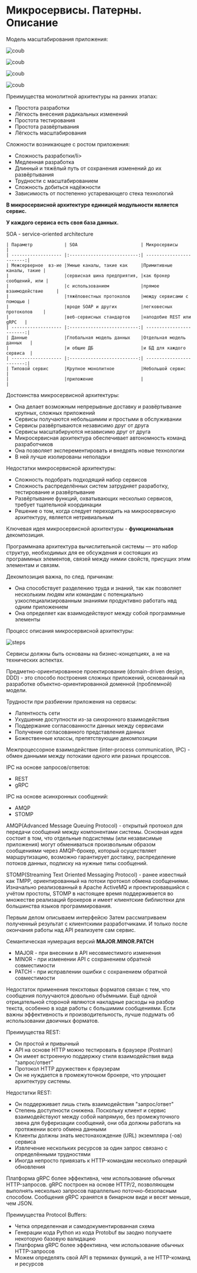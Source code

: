<h1>Микросервисы. Патерны. Описание</h1>

Модель масштабирования приложения:

<img src="imgs/coub.png" alt="coub"></img>

<img src="imgs/coub_x.png" alt="coub"></img>

<img src="imgs/coub_z.png" alt="coub"></img>

<img src="imgs/coub_y.png" alt="coub"></img>


Преимущества монолитной архитектуры на ранних этапах:

<ul>
    <li>Простота разработки</li>
    <li>Лёгкость внесения радикальных изменений</li>
    <li>Простота тестирования</li>
    <li>Простота развёртывания</li>
    <li>Лёгкость масштабирования</li>
</ul>

Сложности возникающее с ростом приложения:


<ul>
    <li>Сложность разработки/li>
    <li>Медленная разработка</li>
    <li>Длинный и тяжёлый путь от сохранения изменений до их развёртывания</li>
    <li>Трудности с масштабированием</li>
    <li>Сложность добиться надёжности</li>
    <li>Зависимость от постепенно устаревающего стека технологий</li>
</ul>

<b>В микросервисной архитектуре единицей модульности является сервис.</b>

<b>У каждого сервиса есть своя база данных.</b>

SOA - service-oriented architecture

```
| Параметр            | SOA                        | Микросервисы             |
| ------------------- |:--------------------------:| ------------------------:|
| Межсерверное  вз-ие |Умные каналы, такие как     |Примитивные каналы, такие |
|                     |сервисная шина предприятия, |как брокер сообщений, или |
|                     |c использованием            |прямое взаимодействие     |
|                     |тяжёловестных протоколов    |между сервисами с помощью |
|                     |вроде SOAP и других         |легковесных протоколов    |
|                     |веб-сервисных стандартов    |наподобие REST или gRPC   |
| ------------------- |:--------------------------:| ------------------------:|
| Данные              |Глобальная модель данных    |Отдельная модель данных   |
|                     |и общие ДБ                  |и БД для каждого сервиса  |
| ------------------- |:--------------------------:| ------------------------:|
| Типовой сервис      |Крупное монолитное          |Небольшой сервис          |
|                     |приложение                  |                          |
```

Достоинства микросервисной архитектуры:

<ul>
    <li>Она делает возможным непрерывные доставку и развёртывание крупных, сложных приложений </li>
    <li>Сервисы получаются небольшимим и простыми в обслуживании</li>
    <li>Сервисы развёртываются независимо друг от друга</li>
    <li>Сервисы масштабируются независимо друг от друга</li>
    <li>Микросервисная архитектура обеспечивает автономность команд разработчиков</li>
    <li>Она позволяет эксперементировать и внедрять новые технологии</li>
    <li>В ней лучше изолированы неполадки</li>
</ul>

Недостатки микросервисной архитектуры:

<ul>
    <li>Сложность подобрать подходящий набор сервисов</li>
    <li>Сложность распределённых систем затрудняет разработку, тестирование и развёртывание</li>
    <li>Развёртывание функций, охватывающих несколько сервисов, требует тщательной координации</li>
    <li>Решение о том, когда следует переходить на микросервисную архитектуру, является нетривиальным</li>
</ul>



Ключевая идея микросервисной архитектуры - <b>функциональная</b> декомпозиция.



Программнаяа архитектура вычислительной системы — это набор структур, 
    необходимых для ее обсуждения и состоящих из программных элементов,
    связей между нимии свойств, присущих этим элементам и связям.


Декомпозиция важна, по след. причинам:

<ul>
    <li>Она способствует разделению труда и знаний, так как позволяет нескольким 
    людям или командам с потенциально узкоспециализированным знаниями продуктивно работать нвд одним приложением</li>
    <li>Она определяет как взаимодействуют между собой программные элементы</li>
</ul>

Процесс описания микросервисной архитектуры:

<img src="imgs/steps.png" alt="steps"></img>

Сервисы должны быть основаны на бизнес-концепциях, а не на технических аспектах.


Предметно-ориентированное проектирование (domain-driven design, DDD) - это способо построения сложных приложений, 
основанный на разработке объектно-ориентированной доменной (проблемной) модели.


Трудности при разбиении приложения на сервисы:

<ul>
    <li>Латентность сети</li>
    <li>Ухудшение доступности из-за синхронного взаимодействия</li>
    <li>Поддержание согласованности данных между сервисами</li>
    <li>Получение согласованного представления данных</li>
    <li>Божественные классы, препятствующие декомпозиции</li>
</ul>


Межпроцессорное взаимодействие (inter-process communication, IPC) - обмен данными между потоками одного
или разных процессов.

IPC на основе запросов/ответов:
<ul>
    <li>REST</li>
    <li>gRPC</li>
</ul>

IPC на основе асинхронных сообщений:
<ul>
    <li>AMQP</li>
    <li>STOMP</li>
</ul>

AMQP(Advanced Message Queuing Protocol) - открытый протокол для передачи сообщений между компонентами системы. 
Основная идея состоит в том, что отдельные подсистемы (или независимые приложения)
могут обмениваться произвольным образом сообщениями через AMQP-брокер, который осуществляет маршрутизацию,
возможно гарантирует доставку, распределение потоков данных, подписку на нужные типы сообщений. 


STOMP(Streaming Text Oriented Messaging Protocol) - ранее известный как TMPP,  ориентированный на потоки протокол 
обмена сообщениями.  Изначально реализованный в Apache ActiveMQ и проектировавшийся с учётом простоты, 
STOMP в настоящее время поддерживается во множестве реализаций брокеров и имеет клиентские библиотеки для большинства 
языков программирования.


Первым делом описываем интерфейсю Затем рассматриваем полученный результат с клиентскими разработчиками. И только 
после окончания работы над API реализуете сам сервис.


Семантическая нумерация версий <b>MAJOR.MINOR.PATCH</b>

<ul>
    <li>MAJOR - при внесении в API несовместимого изменения</li>
    <li>MINOR - при изменении API с сохранением обратной совместимости</li>
    <li>PATCH - при исправлении ошибки с сохранением обратной совместимости</li>
</ul>


Недостаток применения тексктовых форматов связан с тем, что сообщения полуучаются довольно объёмными.
Ещё одной отрицательной стороной являются накладные расходы на разбор текста,
особенно в ходе работы с большимим сообщениями. Если важны эффективность и производительность, 
лучше подумать об использовании двоичных форматов.


Преимущества REST:
<ul>
    <li>Он простой и привычный</li>
    <li>API на основе HTTP можно тестировать в браузере (Postman)</li>
    <li>Он имеет встроенную поддержку стиля взаимодействия вида "запрос/ответ"</li>
    <li>Протокол HTTP дружествен к браузерам</li>
    <li>Он не нуждается в промежуточном брокере, что упрощает архитектуру системы.</li>
</ul>

Недостатки REST:

<ul>
    <li>Он поддерживает лишь стиль взаимодействия "запрос/ответ"</li>
    <li>
        Степень доступности снижена. Поскольку клиент и сервис взаимодействуют между собой напрямую,
        без промежуточного звена для буферизации сообщений, они оба должны работать на протяжении всего обмена данными
    </li>
    <li>Клиенты должны знать местонахождение (URL) экземпляра (-ов) сервиса</li>
    <li>Извлечение нескольких ресурсов за один запрос связано с определёнными трудностями</li>
    <li>Иногда непросто привязать к HTTP-командам несколько операций обновления</li>
</ul>


Платформа gRPC более эффективна, чем использование обычных HTTP-запросов. gRPC построен на основе HTTP/2, позволяющем 
выполнять несколько запросов параллельно поточно-безопасным способом.
Сообщения gRPC хранятся в бинарном виде и весят меньше, чем JSON.


Преимущества Protocol Buffers:
<ul>
    <li>Четка определенная и самодокументированная схема</li>
    <li>Генерации кода Python из кода Protobuf вы заодно получаете некоторую базовую валидацию</li>
    <li>Платформа gRPC более эффективна, чем использование обычных HTTP-запросов</li>
    <li>Можем определять свой API в терминах функций, а не HTTP-команд и ресурсов</li>
</ul>

